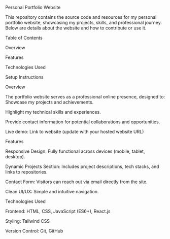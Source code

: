 Personal Portfolio Website

This repository contains the source code and resources for my personal portfolio website, showcasing my projects, skills, and professional journey. Below are details about the website and how to contribute or use it.

Table of Contents

Overview

Features

Technologies Used

Setup Instructions


Overview

The portfolio website serves as a professional online presence, designed to:
Showcase my projects and achievements.

Highlight my technical skills and experiences.

Provide contact information for potential collaborations and opportunities.

Live demo: Link to website (update with your hosted website URL)

Features

Responsive Design: Fully functional across devices (mobile, tablet, desktop).

Dynamic Projects Section: Includes project descriptions, tech stacks, and links to repositories.

Contact Form: Visitors can reach out via email directly from the site.

Clean UI/UX: Simple and intuitive navigation.

Technologies Used

Frontend: HTML, CSS, JavaScript (ES6+), React.js

Styling: Tailwind CSS

Version Control: Git, GitHub


